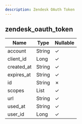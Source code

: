 ```yaml
---
description: Zendesk OAuth Token
---
```

zendesk_oauth_token
-------------------

| **Name**   | **Type**     | **Nullable** |
| ---------- | ------------ | ------------ |
| account    | String       | &check;      |
| client_id  | Long         | &check;      |
| created_at | String       | &check;      |
| expires_at | String       | &check;      |
| id         | String       | &cross;      |
| scopes     | List<String> | &check;      |
| url        | String       | &check;      |
| used_at    | String       | &check;      |
| user_id    | Long         | &check;      |
